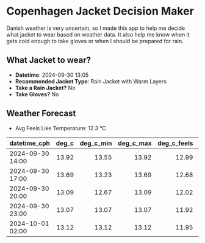 
# Copenhagen Jacket Decision Maker

Danish weather is very uncertain, so I made this app to help me decide what jacket to wear based on weather data. 
It also help me know when it gets cold enough to take gloves or when I should be prepared for rain.

## What Jacket to wear?

- **Datetime**: 2024-09-30 13:05
- **Recommended Jacket Type**: Rain Jacket with Warm Layers
- **Take a Rain Jacket?** No
- **Take Gloves?** No

## Weather Forecast
- Avg Feels Like Temperature: 12.3 °C

| datetime_cph     |   deg_c |   deg_c_min |   deg_c_max |   deg_c_feels | weather   | wind   | rain   |
|:-----------------|--------:|------------:|------------:|--------------:|:----------|:-------|:-------|
| 2024-09-30 14:00 |   13.92 |       13.55 |       13.92 |         12.99 | Clouds    | High   | None   |
| 2024-09-30 17:00 |   13.69 |       13.23 |       13.69 |         12.68 | Clouds    | High   | None   |
| 2024-09-30 20:00 |   13.09 |       12.67 |       13.09 |         12.02 | Clouds    | High   | None   |
| 2024-09-30 23:00 |   13.07 |       13.07 |       13.07 |         11.92 | Clouds    | High   | None   |
| 2024-10-01 02:00 |   13.12 |       13.12 |       13.12 |         11.95 | Clouds    | High   | None   |
        
